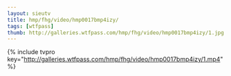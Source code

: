 ```yaml
--- 
layout: sieutv
title: hmp/fhg/video/hmp0017bmp4izy/
tags: [wtfpass]
thumb: http://galleries.wtfpass.com/hmp/fhg/video/hmp0017bmp4izy/1.jpg
---
```

{% include tvpro key="http://galleries.wtfpass.com/hmp/fhg/video/hmp0017bmp4izy/1.mp4" %} 
